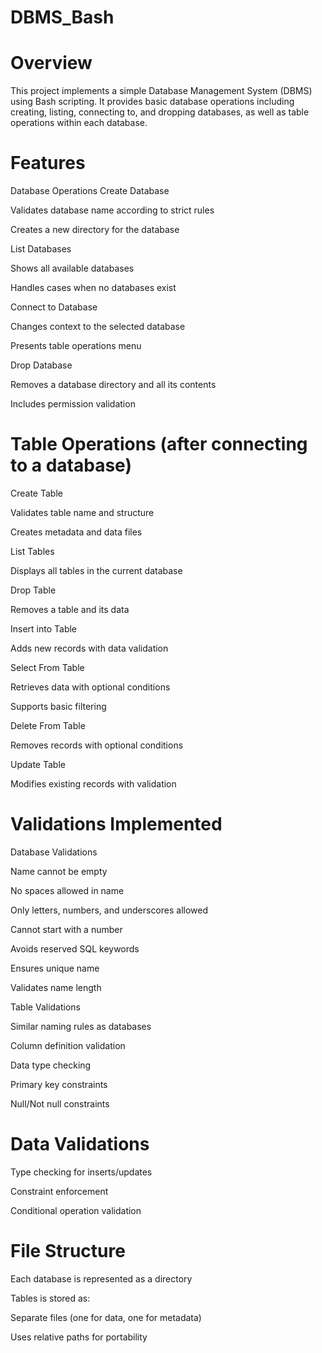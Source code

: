 # DBMS_Bash
# Overview
This project implements a simple Database Management System (DBMS) using Bash scripting. It provides basic database operations including creating, listing, connecting to, and dropping databases, as well as table operations within each database.

# Features
Database Operations
  Create Database
  
  Validates database name according to strict rules
  
  Creates a new directory for the database

List Databases

  Shows all available databases
  
  Handles cases when no databases exist
  
  Connect to Database
  
  Changes context to the selected database
  
  Presents table operations menu

Drop Database

  Removes a database directory and all its contents
  
  Includes permission validation

# Table Operations (after connecting to a database)
  Create Table
  
  Validates table name and structure
  
  Creates metadata and data files
  
  List Tables
  
  Displays all tables in the current database
  
  Drop Table
  
  Removes a table and its data
  
  Insert into Table
  
  Adds new records with data validation

Select From Table

  Retrieves data with optional conditions
  
  Supports basic filtering
  
  Delete From Table
  
  Removes records with optional conditions

Update Table

  Modifies existing records with validation

# Validations Implemented

Database Validations

  Name cannot be empty
  
  No spaces allowed in name
  
  Only letters, numbers, and underscores allowed
  
  Cannot start with a number
  
  Avoids reserved SQL keywords
  
  Ensures unique name
  
  Validates name length

Table Validations

  Similar naming rules as databases
  
  Column definition validation
  
  Data type checking
  
  Primary key constraints

  Null/Not null constraints

# Data Validations

  Type checking for inserts/updates
  
  Constraint enforcement
  
  Conditional operation validation

# File Structure

Each database is represented as a directory

Tables is stored as:

Separate files (one for data, one for metadata)

Uses relative paths for portability
